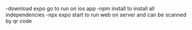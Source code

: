 -download expo go to run on ios app
-npm install to install all independencies
-npx expo start to run web on server and can be scanned by qr code
